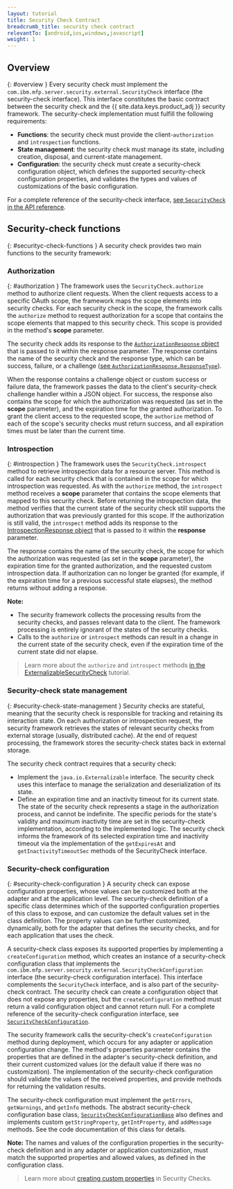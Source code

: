```yaml
---
layout: tutorial
title: Security Check Contract
breadcrumb_title: security check contract
relevantTo: [android,ios,windows,javascript]
weight: 1
---
```

<!-- NLS_CHARSET=UTF-8 -->
## Overview
{: #overview }
Every security check must implement the `com.ibm.mfp.server.security.external.SecurityCheck` interface (the security-check interface). This interface constitutes the basic contract between the security check and the {{ site.data.keys.product_adj }} security framework. The security-check implementation must fulfill the following requirements:

* **Functions**: the security check must provide the client-`authorization` and `introspection` functions.
* **State management**: the security check must manage its state, including creation, disposal, and current-state management.
* **Configuration**: the security check must create a security-check configuration object, which defines the supported security-check configuration properties, and validates the types and values of customizations of the basic configuration.

For a complete reference of the security-check interface, [see `SecurityCheck` in the API reference](http://www.ibm.com/support/knowledgecenter/en/SSHS8R_8.0.0/com.ibm.worklight.apiref.doc/html/refjava-mfp-server/html/com/ibm/mfp/server/security/external/checks/SecurityCheck.html?view=kc).

## Security-check functions
{: #securityc-check-functions }
A security check provides two main functions to the security framework:

### Authorization
{: #authorization }
The framework uses the `SecurityCheck.authorize` method to authorize client requests. When the client requests access to a specific OAuth scope, the framework maps the scope elements into security checks. For each security check in the scope, the framework calls the `authorize` method to request authorization for a scope that contains the scope elements that mapped to this security check. This scope is provided in the method's **scope** parameter. 

The security check adds its response to the [`AuthorizationResponse` object](http://www.ibm.com/support/knowledgecenter/en/SSHS8R_8.0.0/com.ibm.worklight.apiref.doc/html/refjava-mfp-server/html/com/ibm/mfp/server/security/external/checks/AuthorizationResponse.html?view=kc) that is passed to it within the response parameter. The response contains the name of the security check and the response type, which can be success, failure, or a challenge ([see `AuthorizationResponse.ResponseType`](http://www.ibm.com/support/knowledgecenter/en/SSHS8R_8.0.0/com.ibm.worklight.apiref.doc/html/refjava-mfp-server/html/com/ibm/mfp/server/security/external/checks/AuthorizationResponse.ResponseType.html?view=kc)).

When the response contains a challenge object or custom success or failure data, the framework passes the data to the client's security-check challenge handler within a JSON object. For success, the response also contains the scope for which the authorization was requested (as set in the **scope** parameter), and the expiration time for the granted authorization. To grant the client access to the requested scope, the `authorize` method of each of the scope's security checks must return success, and all expiration times must be later than the current time.

### Introspection
{: #introspection }
The framework uses the `SecurityCheck.introspect` method to retrieve introspection data for a resource server. This method is called for each security check that is contained in the scope for which introspection was requested. As with the `authorize` method, the `introspect` method receives a **scope** parameter that contains the scope elements that mapped to this security check. Before returning the introspection data, the method verifies that the current state of the security check still supports the authorization that was previously granted for this scope. If the authorization is still valid, the `introspect` method adds its response to the [IntrospectionResponse object](http://www.ibm.com/support/knowledgecenter/en/SSHS8R_8.0.0/com.ibm.worklight.apiref.doc/html/refjava-mfp-server/html/com/ibm/mfp/server/security/external/checks/IntrospectionResponse.html?view=kc) that is passed to it within the **response** parameter.

The response contains the name of the security check, the scope for which the authorization was requested (as set in the **scope** parameter), the expiration time for the granted authorization, and the requested custom introspection data. If authorization can no longer be granted (for example, if the expiration time for a previous successful state elapses), the method returns without adding a response.

**Note:**

* The security framework collects the processing results from the security checks, and passes relevant data to the client. The framework processing is entirely ignorant of the states of the security checks.
* Calls to the `authorize` or `introspect` methods can result in a change in the current state of the security check, even if the expiration time of the current state did not elapse. 

> Learn more about the `authorize` and `introspect` methods [in the ExternalizableSecurityCheck](../../externalizable-security-check) tutorial.

### Security-check state management
{: #security-check-state-management }
Security checks are stateful, meaning that the security check is responsible for tracking and retaining its interaction state. On each authorization or introspection request, the security framework retrieves the states of relevant security checks from external storage (usually, distributed cache). At the end of request processing, the framework stores the security-check states back in external storage.

The security check contract requires that a security check:

* Implement the `java.io.Externalizable` interface. The security check uses this interface to manage the serialization and deserialization of its state.
* Define an expiration time and an inactivity timeout for its current state. The state of the security check represents a stage in the authorization process, and cannot be indefinite. The specific periods for the state's validity and maximum inactivity time are set in the security-check implementation, according to the implemented logic. The security check informs the framework of its selected expiration time and inactivity timeout via the implementation of the `getExpiresAt` and `getInactivityTimeoutSec` methods of the SecurityCheck interface.

### Security-check configuration
{: #security-check-configuration }
A security check can expose configuration properties, whose values can be customized both at the adapter and at the application level. The security-check definition of a specific class determines which of the supported configuration properties of this class to expose, and can customize the default values set in the class definition. The property values can be further customized, dynamically, both for the adapter that defines the security checks, and for each application that uses the check.

A security-check class exposes its supported properties by implementing a `createConfiguration` method, which creates an instance of a security-check configuration class that implements the `com.ibm.mfp.server.security.external.SecurityCheckConfiguration` interface (the security-check configuration interface). This interface complements the `SecurityCheck` interface, and is also part of the security-check contract. The security check can create a configuration object that does not expose any properties, but the `createConfiguration` method must return a valid configuration object and cannot return null. For a complete reference of the security-check configuration interface, see [`SecurityCheckConfiguration`](http://www.ibm.com/support/knowledgecenter/en/SSHS8R_8.0.0/com.ibm.worklight.apiref.doc/html/refjava-mfp-server/html/com/ibm/mfp/server/security/external/checks/SecurityCheckConfiguration.html?view=kc). 

The security framework calls the security-check's `createConfiguration` method during deployment, which occurs for any adapter or application configuration change. The method's properties parameter contains the properties that are defined in the adapter's security-check definition, and their current customized values (or the default value if there was no customization). The implementation of the security-check configuration should validate the values of the received properties, and provide methods for returning the validation results.

The security-check configuration must implement the `getErrors`, `getWarnings`, and `getInfo` methods. The abstract security-check configuration base class, [`SecurityCheckConfigurationBase`](http://www.ibm.com/support/knowledgecenter/en/SSHS8R_8.0.0/com.ibm.worklight.apiref.doc/html/refjava-mfp-server/html/com/ibm/mfp/server/security/external/checks/impl/SecurityCheckConfigurationBase.html?view=kc) also defines and implements custom `getStringProperty`, `getIntProperty`, and `addMessage` methods. See the code documentation of this class for details.

**Note:** The names and values of the configuration properties in the security-check definition and in any adapter or application customization, must match the supported properties and allowed values, as defined in the configuration class.

> Learn more about [creating custom properties](../#security-check-configuration) in Security Checks.